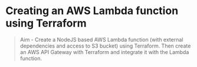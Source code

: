# Creating an AWS Lambda function using Terraform

> Aim - Create a NodeJS based AWS Lambda function (with external dependencies and access to S3 bucket) using Terraform. Then create an AWS API Gateway with Terraform and integrate it with the Lambda function.